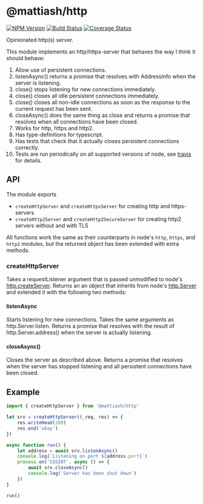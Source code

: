 # @mattiash/http

[![NPM Version](https://img.shields.io/npm/v/@mattiash/http.svg)](https://www.npmjs.com/package/@mattiash/http) [![Build Status](https://travis-ci.org/mattiash/node-http.svg?branch=master)](https://travis-ci.org/mattiash/node-http) [![Coverage Status](https://coveralls.io/repos/github/mattiash/node-http/badge.svg?branch=master)](https://coveralls.io/github/mattiash/node-http?branch=master)

Opinionated http(s) server.

This module implements an http/https-server that behaves the way I think it should behave:

1. Allow use of persistent connections.
2. listenAsync() returns a promise that resolves with AddressInfo when the server is listening.
3. close() stops listening for new connections immediately.
4. close() closes all idle persistent connections immediately.
5. close() closes all non-idle connections as soon as the response to the
   current request has been sent.
6. closeAsync() does the same thing as close and returns a promise that resolves when all connections have been closed.
7. Works for http, https and http2.
8. Has type-definitions for typescript.
9. Has tests that check that it actually closes persistent connections correctly.
10. Tests are run periodically on all supported versions of node, see [travis](https://travis-ci.org/mattiash/node-http) for details.

## API

The module exports 

- `createHttpServer` and `createHttpsServer` for creating http and https-servers
- `createHttp2Server` and `createHttp2SecureServer` for creating http2 servers without and with TLS

All functions work the same as their counterparts
in node's `http`, `https`, and `http2` modules,
but the returned object has been extended with extra methods.

### createHttpServer

Takes a requestListener argument that is passed unmodified to node's [http.createServer](https://nodejs.org/api/http.html#http_http_createserver_options_requestlistener).
Returns an an object that inherits from node's [http.Server](https://nodejs.org/api/http.html#http_class_http_server)
and extended it with the following two methods:

#### listenAsync

Starts listening for new connections.
Takes the same arguments as http.Server.listen.
Returns a promise that resolves with the result of http.Server.address()
when the server is actually listening.

#### closeAsync()

Closes the server as described above.
Returns a promise that resolves when the server has stopped listening
and all persistent connections have been closed.

## Example

```typescript
import { createHttpServer } from '@mattiash/http'

let srv = createHttpServer((_req, res) => {
    res.writeHead(200)
    res.end('okay')
})

async function run() {
    let address = await srv.listenAsync()
    console.log(`Listening on port ${address.port}`)
    process.on('SIGINT', async () => {
        await srv.closeAsync()
        console.log('Server has been shut down')
    })
}

run()
```
